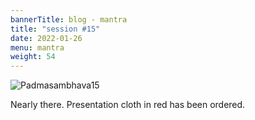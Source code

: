 ```yaml
---
bannerTitle: blog - mantra
title: "session #15"
date: 2022-01-26
menu: mantra
weight: 54
---
```


![Padmasambhava15](/images/mani/padmasambhava/ps15.jpg)  


Nearly there. Presentation cloth in red has been ordered.
